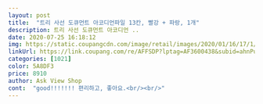 ```yaml
---
layout: post 
title:  "트리 사선 도큐먼트 아코디언파일 13칸, 빨강 + 파랑, 1개" 
description: 트리 사선 도큐먼트 아코디언 ..
date: 2020-07-25 16:18:12 
img: https://static.coupangcdn.com/image/retail/images/2020/01/16/17/1/40e12b08-8f93-4221-b69b-80be95f8abe8.jpg 
linkUrl: https://link.coupang.com/re/AFFSDP?lptag=AF3600438&subid=ahnPublicAsk&pageKey=1186001882&itemId=2166804282&vendorItemId=70164956764&traceid=V0-113-b14ee498ece1e7f2 
categories: [1021] 
color: 5A8DF3 
price: 8910 
author: Ask View Shop 
cont:  "good!!!!!!! 편리하고, 좋아요.<br/><br/>" 
---
```


